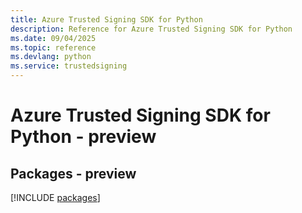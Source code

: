 ```yaml
---
title: Azure Trusted Signing SDK for Python
description: Reference for Azure Trusted Signing SDK for Python
ms.date: 09/04/2025
ms.topic: reference
ms.devlang: python
ms.service: trustedsigning
---
```

# Azure Trusted Signing SDK for Python - preview
## Packages - preview
[!INCLUDE [packages](trusted-signing-index.md)]